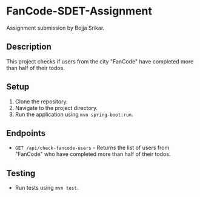 # FanCode-SDET-Assignment
Assignment submission by Bojja Srikar.
## Description
This project checks if users from the city "FanCode" have completed more than half of their todos.

## Setup
1. Clone the repository.
2. Navigate to the project directory.
3. Run the application using `mvn spring-boot:run`.

## Endpoints
- `GET /api/check-fancode-users` - Returns the list of users from "FanCode" who have completed more than half of their todos.

## Testing
- Run tests using `mvn test`.


